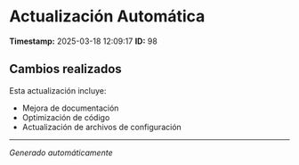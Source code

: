 # Actualización Automática

**Timestamp:** 2025-03-18 12:09:17
**ID:** 98

## Cambios realizados

Esta actualización incluye:
- Mejora de documentación
- Optimización de código
- Actualización de archivos de configuración

---
*Generado automáticamente*
